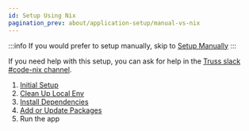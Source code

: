 ```yaml
---
id: Setup Using Nix
pagination_prev: about/application-setup/manual-vs-nix
---
```


:::info
If you would prefer to setup manually, skip to [Setup Manually](/docs/about/application-setup/02-setup-manually/README.md)
:::

If you need help with this setup, you can ask for help in the
[Truss slack #code-nix channel](https://trussworks.slack.com/archives/C01KTH6HP7D).

1. [Initial Setup](/docs/about/application-setup/03-setup-using-nix/initial-setup.md)
1. [Clean Up Local Env](/docs/about/application-setup/03-setup-using-nix/clean-up-local-environment.md)
1. [Install Dependencies](/docs/about/application-setup/03-setup-using-nix/install-dependencies.md)
1. [Add or Update Packages](/docs/about/application-setup/03-setup-using-nix/add-or-update-packages.md)
1. Run the app
